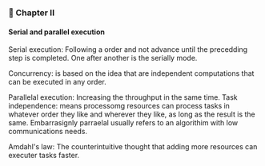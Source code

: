 ### 📖 Chapter II


#### Serial and parallel execution

Serial execution: Following a order and not advance until the precedding step is completed.
One after another is the serially mode.

Concurrency: is based on the idea that are independent computations that can be executed in any order.


Parallelal execution: Increasing the throughput in the same time. Task independence: means processomg resources can process tasks in
whatever order they like and wherever they like, as long as the result is the same.
Embarrasignly parraelal usually refers to an algorithim with low communications needs.

Amdahl's law: The counterintuitive thought that adding more resources can executer tasks faster.
